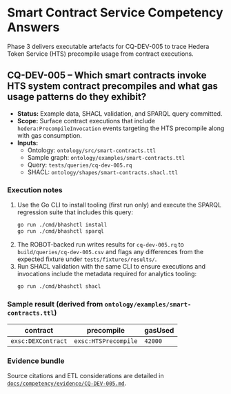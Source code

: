 # Smart Contract Service Competency Answers

Phase 3 delivers executable artefacts for CQ-DEV-005 to trace Hedera Token Service (HTS) precompile usage from contract executions.

## CQ-DEV-005 – Which smart contracts invoke HTS system contract precompiles and what gas usage patterns do they exhibit?

* **Status:** Example data, SHACL validation, and SPARQL query committed.
* **Scope:** Surface contract executions that include `hedera:PrecompileInvocation` events targeting the HTS precompile along with gas consumption.
* **Inputs:**
  * Ontology: `ontology/src/smart-contracts.ttl`
  * Sample graph: `ontology/examples/smart-contracts.ttl`
  * Query: `tests/queries/cq-dev-005.rq`
  * SHACL: `ontology/shapes/smart-contracts.shacl.ttl`

### Execution notes

1. Use the Go CLI to install tooling (first run only) and execute the SPARQL regression suite that includes this query:
   ```bash
   go run ./cmd/bhashctl install
   go run ./cmd/bhashctl sparql
   ```
2. The ROBOT-backed run writes results for `cq-dev-005.rq` to `build/queries/cq-dev-005.csv` and flags any differences from the expected fixture under `tests/fixtures/results/`.
3. Run SHACL validation with the same CLI to ensure executions and invocations include the metadata required for analytics tooling:
   ```bash
   go run ./cmd/bhashctl shacl
   ```

### Sample result (derived from `ontology/examples/smart-contracts.ttl`)

| contract | precompile | gasUsed |
| -------- | ---------- | ------- |
| `exsc:DEXContract` | `exsc:HTSPrecompile` | `42000` |

### Evidence bundle

Source citations and ETL considerations are detailed in [`docs/competency/evidence/CQ-DEV-005.md`](evidence/CQ-DEV-005.md).
